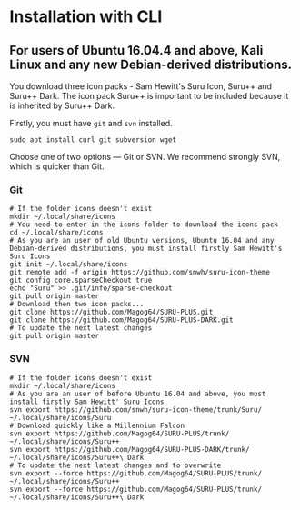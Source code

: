 # Installation with CLI

## For users of Ubuntu 16.04.4 and above, Kali Linux and any new Debian-derived distributions.

You download three icon packs - Sam Hewitt's Suru Icon, Suru++ and Suru++ Dark. 
The icon pack Suru++ is important to be included because it is inherited by Suru++ Dark.

Firstly, you must have `git` and `svn` installed. 

```shell
sudo apt install curl git subversion wget
```

Choose one of two options — Git or SVN. We recommend strongly SVN, which is quicker than Git. 

### Git

```shell
# If the folder icons doesn't exist
mkdir ~/.local/share/icons
# You need to enter in the icons folder to download the icons pack
cd ~/.local/share/icons
# As you are an user of old Ubuntu versions, Ubuntu 16.04 and any Debian-derived distributions, you must install firstly Sam Hewitt's Suru Icons
git init ~/.local/share/icons
git remote add -f origin https://github.com/snwh/suru-icon-theme
git config core.sparseCheckout true
echo "Suru" >> .git/info/sparse-checkout
git pull origin master
# Download then two icon packs...
git clone https://github.com/Magog64/SURU-PLUS.git
git clone https://github.com/Magog64/SURU-PLUS-DARK.git
# To update the next latest changes
git pull origin master 
```

### SVN

```shell
# If the folder icons doesn't exist
mkdir ~/.local/share/icons
# As you are an user of before Ubuntu 16.04 and above, you must install firstly Sam Hewitt' Suru Icons
svn export https://github.com/snwh/suru-icon-theme/trunk/Suru/ ~/.local/share/icons/Suru
# Download quickly like a Millennium Falcon
svn export https://github.com/Magog64/SURU-PLUS/trunk/ ~/.local/share/icons/Suru++
svn export https://github.com/Magog64/SURU-PLUS-DARK/trunk/ ~/.local/share/icons/Suru++\ Dark
# To update the next latest changes and to overwrite
svn export --force https://github.com/Magog64/SURU-PLUS/trunk/ ~/.local/share/icons/Suru++
svn export --force https://github.com/Magog64/SURU-PLUS/trunk/ ~/.local/share/icons/Suru++\ Dark
```
